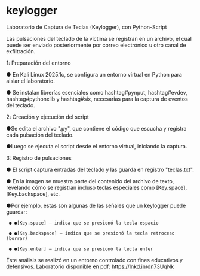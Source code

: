 # keylogger

Laboratorio de Captura de Teclas (Keylogger), con Python-Script

Las pulsaciones del teclado de la víctima se registran en un archivo, el cual puede ser enviado posteriormente por correo electrónico u otro canal de exfiltración.

1: Preparación del entorno

● En Kali Linux 2025.1c, se configura un entorno virtual en Python para aislar el laboratorio. 

● Se instalan librerías esenciales como hashtag#pynput, hashtag#evdev, hashtag#pythonxlib y hashtag#six, necesarias para la captura de eventos del teclado. 

 2: Creación y ejecución del script
 
●Se edita el archivo ".py", que contiene el código que escucha y registra cada pulsación del teclado. 

●Luego se ejecuta el script desde el entorno virtual, iniciando la captura.

3: Registro de pulsaciones

● El script captura entradas del teclado y las guarda en registro "teclas.txt". 

● En la imagen se muestra parte del contenido del archivo de texto, revelando cómo se registran incluso teclas especiales como [Key.space], [Key.backspace], etc.

●Por ejemplo, estas son algunas de las señales que un keylogger puede guardar:

     ● ●[Key.space] — indica que se presionó la tecla espacio
 
     ● ●[Key.backspace] — indica que se presionó la tecla retroceso (borrar)
 
     ● ●[Key.enter] — indica que se presionó la tecla enter

Este análisis se realizó en un entorno controlado con fines educativos y defensivos. 
Laboratorio disponible en pdf: https://lnkd.in/dn73UqNk
